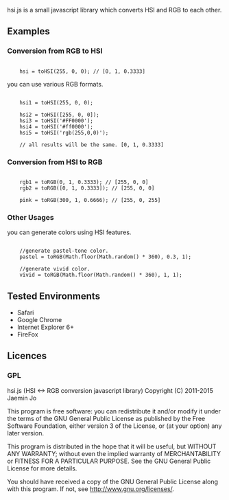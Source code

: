 hsi.js is a small javascript library which converts HSI and RGB to each other.

## Examples

### Conversion from RGB to HSI

<pre><code>
	hsi = toHSI(255, 0, 0); // [0, 1, 0.3333]
</code></pre>

you can use various RGB formats.
<pre><code>
	hsi1 = toHSI(255, 0, 0);

	hsi2 = toHSI([255, 0, 0]);
	hsi3 = toHSI('#FF0000');
	hsi4 = toHSI('#ff0000');
	hsi5 = toHSI('rgb(255,0,0)');	

	// all results will be the same. [0, 1, 0.3333]
</code></pre>

### Conversion from HSI to RGB

<pre><code>
	rgb1 = toRGB(0, 1, 0.3333); // [255, 0, 0]
	rgb2 = toRGB([0, 1, 0.3333]); // [255, 0, 0]

	pink = toRGB(300, 1, 0.6666); // [255, 0, 255]
</code></pre>

### Other Usages

you can generate colors using HSI features.

<pre><code>
	//generate pastel-tone color.
	pastel = toRGB(Math.floor(Math.random() * 360), 0.3, 1); 

	//generate vivid color.
	vivid = toRGB(Math.floor(Math.random() * 360), 1, 1);
</code></pre>

## Tested Environments

- Safari
- Google Chrome 
- Internet Explorer 6+
- FireFox

## Licences
### GPL
hsi.js (HSI <-> RGB conversion javascript library)
Copyright (C) 2011-2015 Jaemin Jo

This program is free software: you can redistribute it and/or modify
it under the terms of the GNU General Public License as published by
the Free Software Foundation, either version 3 of the License, or
(at your option) any later version.

This program is distributed in the hope that it will be useful,
but WITHOUT ANY WARRANTY; without even the implied warranty of
MERCHANTABILITY or FITNESS FOR A PARTICULAR PURPOSE.  See the
GNU General Public License for more details.

You should have received a copy of the GNU General Public License
along with this program.  If not, see <http://www.gnu.org/licenses/>.
